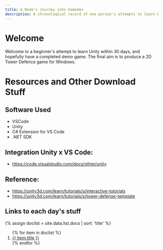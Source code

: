 ```yaml
---
title: A Noob's Journey into Gamedev
description: A chronological record of one person's attempts to learn Unity
---
```



# Welcome

Welcome to a beginner's attempt to learn Unity within 30 days, and hopefully have a completed demo game. The final aim is to produce a 2D Tower Defence game for Windows.

# Resources and Other Download Stuff

## Software Used
* VSCode
* Unity
* C# Extension for VS Code
* .NET SDK

## Integration Unity x VS Code:
* https://code.visualstudio.com/docs/other/unity

## Reference: 
* https://unity3d.com/learn/tutorials/s/interactive-tutorials
* https://unity3d.com/learn/tutorials/s/tower-defense-template

## Links to each day's stuff
{% assign doclist = site.data.list.docs | sort: 'title'  %}
<ol>
{% for item in doclist %}
    <li><a href="{{ item.url }}">{{ item.title }}</a></li>
{% endfor %}
</ol>
